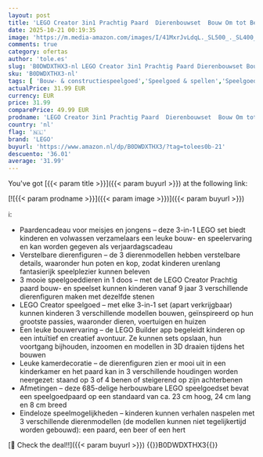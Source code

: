 ```yaml
---
layout: post
title: 'LEGO Creator 3in1 Prachtig Paard  Dierenbouwset  Bouw Om tot Beer of Hert  Speelset voor Kinderen  Natuurdecoratie  Cadeau voor Meisjes en Jongens Vanaf 9 Jaar 31166'
date: 2025-10-21 00:19:35
image: 'https://m.media-amazon.com/images/I/41MxrJvLdqL._SL500_._SL400_.jpg'
comments: true
category: ofertas
author: 'tole.es'
slug: 'B0DWDXTHX3-nl LEGO Creator 3in1 Prachtig Paard Dierenbouwset Bouw Om tot...'
sku: 'B0DWDXTHX3-nl'
tags: [ 'Bouw- & constructiespeelgoed','Speelgoed & spellen','Speelgoedbouwsets','lego','🇳🇱', ]
actualPrice: 31.99 EUR
currency: EUR
price: 31.99
comparePrice: 49.99 EUR
prodname: 'LEGO Creator 3in1 Prachtig Paard  Dierenbouwset  Bouw Om tot Beer of Hert  Speelset voor Kinderen  Natuurdecoratie  Cadeau voor Meisjes en Jongens Vanaf 9 Jaar 31166'
country: 'nl'
flag: '🇳🇱'
brand: 'LEGO'
buyurl: 'https://www.amazon.nl/dp/B0DWDXTHX3/?tag=tolees0b-21'
descuento: '36.01'
average: '31.99'
---
```


You've got [{{< param title >}}]({{< param buyurl >}}) at the following link:

[![{{< param prodname >}}]({{< param image >}})]({{< param buyurl >}})

ℹ️:

- Paardencadeau voor meisjes en jongens – deze 3-in-1 LEGO set biedt kinderen en volwassen verzamelaars een leuke bouw- en speelervaring en kan worden gegeven als verjaardagscadeau
- Verstelbare dierenfiguren – de 3 dierenmodellen hebben verstelbare details, waaronder hun poten en kop, zodat kinderen urenlang fantasierijk speelplezier kunnen beleven
- 3 mooie speelgoeddieren in 1 doos – met de LEGO Creator Prachtig paard bouw- en speelset kunnen kinderen vanaf 9 jaar 3 verschillende dierenfiguren maken met dezelfde stenen
- LEGO Creator speelgoed – met elke 3-in-1 set (apart verkrijgbaar) kunnen kinderen 3 verschillende modellen bouwen, geïnspireerd op hun grootste passies, waaronder dieren, voertuigen en huizen
- Een leuke bouwervaring – de LEGO Builder app begeleidt kinderen op een intuïtief en creatief avontuur. Ze kunnen sets opslaan, hun voortgang bijhouden, inzoomen en modellen in 3D draaien tijdens het bouwen
- Leuke kamerdecoratie – de dierenfiguren zien er mooi uit in een kinderkamer en het paard kan in 3 verschillende houdingen worden neergezet: staand op 3 of 4 benen of steigerend op zijn achterbenen
- Afmetingen – deze 685-delige herbouwbare LEGO speelgoedset bevat een speelgoedpaard op een standaard van ca. 23 cm hoog, 24 cm lang en 8 cm breed
- Eindeloze speelmogelijkheden – kinderen kunnen verhalen naspelen met 3 verschillende dierenmodellen (de modellen kunnen niet tegelijkertijd worden gebouwd): een paard, een beer of een hert

[🛒 Check the deal!!]({{< param buyurl >}})
{{<world>}}B0DWDXTHX3{{</world>}}
